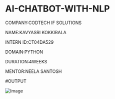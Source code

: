 # AI-CHATBOT-WITH-NLP

COMPANY:CODTECH IF SOLUTIONS

NAME:KAVYASRI KOKKIRALA

INTERN ID:CT04DA529

DOMAIN:PYTHON

DURATION:4WEEKS

MENTOR:NEELA SANTOSH

#OUTPUT

![Image](https://github.com/user-attachments/assets/7226361c-9a3a-43a1-8746-3bf867bb81ad)
